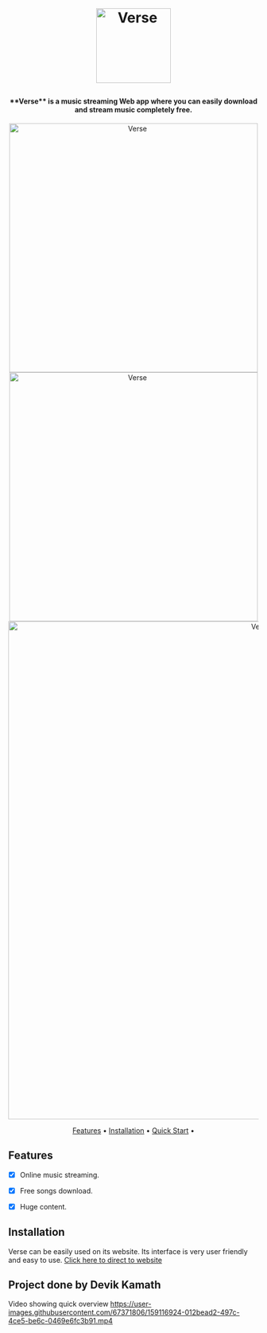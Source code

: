 <h1 align="center">
  <br>
  <a href="https://github.com/Devik225/Verse">
<!-- ![Screenshot (1154)](https://user-images.githubusercontent.com/67371806/159117409-6d4611f1-6cc1-4ef8-816a-07a142714360.png) -->
<!-- ![Screenshot (1153)](https://user-images.githubusercontent.com/67371806/159117410-b2626d0b-4866-43b1-a16b-c70253bc703e.png) -->
<!-- ![Screenshot (1155)](https://user-images.githubusercontent.com/67371806/159117413-d89ff060-e715-486f-9eb0-7303935665a7.png) -->
<!-- ![Logo](https://user-images.githubusercontent.com/67371806/159117462-9c681bf5-13da-41ba-9df9-95fb74ee0473.svg) -->
<!-- ![Logo_dark](https://user-images.githubusercontent.com/67371806/159117480-a42dc8f4-970f-4c24-ae29-2548ae6ae5b8.svg) -->


  <img src="https://user-images.githubusercontent.com/67371806/159117480-a42dc8f4-970f-4c24-ae29-2548ae6ae5b8.svg" align="center" alt="Verse" width="150"></a>
  <br>

</h1>

<h4 align="center">
**Verse** is a music streaming Web app where you can easily download and stream music completely free.
</h4>
 
 <p align="center">
 <img src="https://user-images.githubusercontent.com/67371806/159117410-b2626d0b-4866-43b1-a16b-c70253bc703e.png" align="center" alt="Verse" width="500">
 <img src="https://user-images.githubusercontent.com/67371806/159117409-6d4611f1-6cc1-4ef8-816a-07a142714360.png" align="center" alt="Verse" width="500">
  <img src="https://user-images.githubusercontent.com/67371806/159117413-d89ff060-e715-486f-9eb0-7303935665a7.png" align="center" alt="Verse" width="1000">
  </p>
<p align="center">
  <a href="#features">Features</a> •
  <a href="#installation">Installation</a> •
  <a href="#quick-start">Quick Start</a> •
</p>

## Features

- [x] Online music streaming.
- [x] Free songs download.
- [x] Huge content.   


## Installation
Verse can be easily used on its website. Its interface is very user friendly and easy to use.
<a href="https://verse225.netlify.app/">Click here to direct to website</a>


## Project done by Devik Kamath


Video showing quick overview
https://user-images.githubusercontent.com/67371806/159116924-012bead2-497c-4ce5-be6c-0469e6fc3b91.mp4

